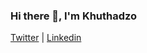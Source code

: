 ### Hi there 👋, I'm Khuthadzo 

[Twitter](https://twitter.com/kgundula) |
[Linkedin](https://www.linkedin.com/in/kgundula)

<!--
**kgundula/kgundula** is a ✨ _special_ ✨ repository because its `README.md` (this file) appears on your GitHub profile.

Here are some ideas to get you started:

- 🔭 I’m currently working on ...
- 🌱 I’m currently learning ...
- 👯 I’m looking to collaborate on ...
- 🤔 I’m looking for help with ...
- 💬 Ask me about ...
- 📫 How to reach me: ...
- 😄 Pronouns: ...
- ⚡ Fun fact: ...
-->

